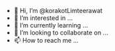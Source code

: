 - 👋 Hi, I’m @korakotLimteerawat
- 👀 I’m interested in ...
- 🌱 I’m currently learning ...
- 💞️ I’m looking to collaborate on ...
- 📫 How to reach me ...

<!---
korakotLimteerawat/korakotLimteerawat is a ✨ special ✨ repository because its `README.md` (this file) appears on your GitHub profile.
You can click the Preview link to take a look at your changes.
--->
